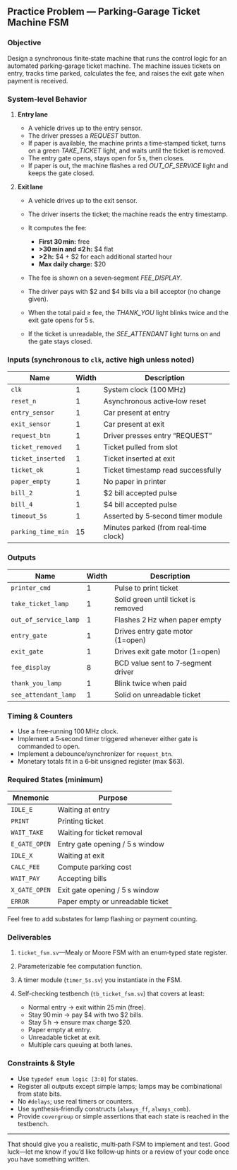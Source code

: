 ## Practice Problem — Parking‑Garage Ticket Machine FSM

### Objective

Design a synchronous finite‑state machine that runs the control logic for an automated parking‑garage ticket machine. The machine issues tickets on entry, tracks time parked, calculates the fee, and raises the exit gate when payment is received.

### System‑level Behavior

1. **Entry lane**

   * A vehicle drives up to the entry sensor.
   * The driver presses a *REQUEST* button.
   * If paper is available, the machine prints a time‑stamped ticket, turns on a green *TAKE\_TICKET* light, and waits until the ticket is removed.
   * The entry gate opens, stays open for 5 s, then closes.
   * If paper is out, the machine flashes a red *OUT\_OF\_SERVICE* light and keeps the gate closed.

2. **Exit lane**

   * A vehicle drives up to the exit sensor.
   * The driver inserts the ticket; the machine reads the entry timestamp.
   * It computes the fee:

     * **First 30 min:** free
     * **>30 min and ≤2 h:** \$4 flat
     * **>2 h:** \$4 + \$2 for each additional started hour
     * **Max daily charge:** \$20
   * The fee is shown on a seven‑segment *FEE\_DISPLAY*.
   * The driver pays with \$2 and \$4 bills via a bill acceptor (no change given).
   * When the total paid ≥ fee, the *THANK\_YOU* light blinks twice and the exit gate opens for 5 s.
   * If the ticket is unreadable, the *SEE\_ATTENDANT* light turns on and the gate stays closed.

### Inputs (synchronous to `clk`, active high unless noted)

| Name               | Width | Description                           |
| ------------------ | ----- | ------------------------------------- |
| `clk`              | 1     | System clock (100 MHz)                |
| `reset_n`          | 1     | Asynchronous active‑low reset         |
| `entry_sensor`     | 1     | Car present at entry                  |
| `exit_sensor`      | 1     | Car present at exit                   |
| `request_btn`      | 1     | Driver presses entry “REQUEST”        |
| `ticket_removed`   | 1     | Ticket pulled from slot               |
| `ticket_inserted`  | 1     | Ticket inserted at exit               |
| `ticket_ok`        | 1     | Ticket timestamp read successfully    |
| `paper_empty`      | 1     | No paper in printer                   |
| `bill_2`           | 1     | \$2 bill accepted pulse               |
| `bill_4`           | 1     | \$4 bill accepted pulse               |
| `timeout_5s`       | 1     | Asserted by 5‑second timer module     |
| `parking_time_min` | 15    | Minutes parked (from real‑time clock) |

### Outputs

| Name                  | Width | Description                         |
| --------------------- | ----- | ----------------------------------- |
| `printer_cmd`         | 1     | Pulse to print ticket               |
| `take_ticket_lamp`    | 1     | Solid green until ticket is removed |
| `out_of_service_lamp` | 1     | Flashes 2 Hz when paper empty       |
| `entry_gate`          | 1     | Drives entry gate motor (1=open)    |
| `exit_gate`           | 1     | Drives exit gate motor (1=open)     |
| `fee_display`         | 8     | BCD value sent to 7‑segment driver  |
| `thank_you_lamp`      | 1     | Blink twice when paid               |
| `see_attendant_lamp`  | 1     | Solid on unreadable ticket          |

### Timing & Counters

* Use a free‑running 100 MHz clock.
* Implement a 5‑second timer triggered whenever either gate is commanded to open.
* Implement a debounce/synchronizer for `request_btn`.
* Monetary totals fit in a 6‑bit unsigned register (max \$63).

### Required States (minimum)

| Mnemonic      | Purpose                          |
| ------------- | -------------------------------- |
| `IDLE_E`      | Waiting at entry                 |
| `PRINT`       | Printing ticket                  |
| `WAIT_TAKE`   | Waiting for ticket removal       |
| `E_GATE_OPEN` | Entry gate opening / 5 s window  |
| `IDLE_X`      | Waiting at exit                  |
| `CALC_FEE`    | Compute parking cost             |
| `WAIT_PAY`    | Accepting bills                  |
| `X_GATE_OPEN` | Exit gate opening / 5 s window   |
| `ERROR`       | Paper empty or unreadable ticket |

Feel free to add substates for lamp flashing or payment counting.

### Deliverables

1. `ticket_fsm.sv`—Mealy or Moore FSM with an enum‑typed state register.
2. Parameterizable fee computation function.
3. A timer module (`timer_5s.sv`) you instantiate in the FSM.
4. Self‑checking testbench (`tb_ticket_fsm.sv`) that covers at least:

   * Normal entry → exit within 25 min (free).
   * Stay 90 min → pay \$4 with two \$2 bills.
   * Stay 5 h → ensure max charge \$20.
   * Paper empty at entry.
   * Unreadable ticket at exit.
   * Multiple cars queuing at both lanes.

### Constraints & Style

* Use `typedef enum logic [3:0]` for states.
* Register all outputs except simple lamps; lamps may be combinational from state bits.
* No `#delays`; use real timers or counters.
* Use synthesis‑friendly constructs (`always_ff`, `always_comb`).
* Provide `covergroup` or simple assertions that each state is reached in the testbench.

---

That should give you a realistic, multi‑path FSM to implement and test. Good luck—let me know if you’d like follow‑up hints or a review of your code once you have something written.
